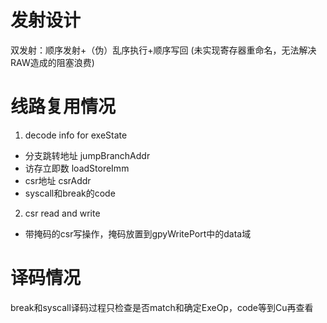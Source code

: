 # 发射设计
双发射：顺序发射+（伪）乱序执行+顺序写回 (未实现寄存器重命名，无法解决RAW造成的阻塞浪费)

# 线路复用情况

1. decode info for exeState
- 分支跳转地址 jumpBranchAddr
- 访存立即数 loadStoreImm
- csr地址 csrAddr
- syscall和break的code

2. csr read and write
- 带掩码的csr写操作，掩码放置到gpyWritePort中的data域


# 译码情况
break和syscall译码过程只检查是否match和确定ExeOp，code等到Cu再查看